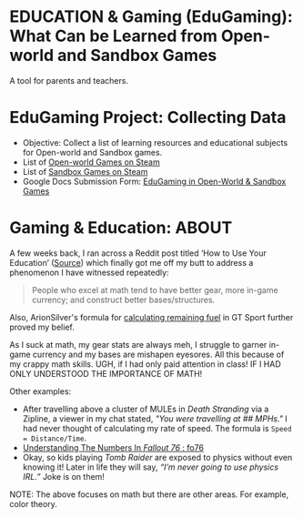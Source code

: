 # EDUCATION & Gaming (EduGaming): What Can be Learned from Open-world and Sandbox Games
A tool for parents and teachers.

# EduGaming Project: Collecting Data
- Objective: Collect a list of learning resources and educational subjects for Open-world and Sandbox games.
- List of [Open-world Games on Steam](https://store.steampowered.com/search/?term=open+world)
- List of [Sandbox Games on Steam](https://store.steampowered.com/tags/en/Sandbox/)
- Google Docs Submission Form: [EduGaming in Open-World & Sandbox Games](https://forms.gle/qyB5DJ2oXQsPUHMA8)

# Gaming & Education: ABOUT

A few weeks back, I ran across a Reddit post titled ‘How to Use Your Education’ ([Source](https://www.reddit.com/r/coolguides/comments/fiv1aj/how_to_use_your_education/)) which finally got me off my butt to address a phenomenon I have witnessed repeatedly: 
 > People who excel at math tend to have better gear, more in-game currency; and construct better bases/structures.
 
Also, ArionSilver's formula for [calculating remaining fuel](https://github.com/iMorpheus/Gaming/blob/master/Games/GTSPort/Refuelling.md) in GT Sport further proved my belief.

As I suck at math, my gear stats are always meh, I struggle to garner in-game currency and my bases are mishapen eyesores. All this because of my crappy math skills. UGH, if I had only paid attention in class! IF I HAD ONLY UNDERSTOOD THE IMPORTANCE OF MATH!

Other examples: 
- After travelling above a cluster of MULEs in _Death Stranding_ via a Zipline, a viewer in my chat stated, _"You were travelling at ## MPHs."_ I had never thought of calculating my rate of speed. The formula is `Speed = Distance/Time`.
- [Understanding The Numbers In _Fallout 76_ : fo76](https://www.reddit.com/r/fo76/comments/ftdw19/understanding_the_numbers_in_fallout_76/)
- Okay, so kids playing _Tomb Raider_ are exposed to physics without even knowing it!
Later in life they will say, _“I’m never going to use physics IRL.”_ Joke is on them!

NOTE: The above focuses on math but there are other areas. For example, color theory.
